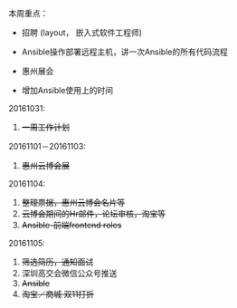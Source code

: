 本周重点：

* 招聘 \(layout， 嵌入式软件工程师\)

* Ansible操作部署远程主机，讲一次Ansible的所有代码流程

* 惠州展会

* 增加Ansible使用上的时间


20161031:

1. ~~一周工作计划~~

20161101－20161103:

1. ~~惠州云博会展~~

20161104:

1. ~~整理票据，惠州云博会名片等~~
2. ~~云博会期间的Hr邮件，论坛审核，淘宝等~~
3. ~~Ansible-前端frontend roles~~

20161105:

1. ~~筛选简历，通知面试~~
2. 深圳高交会微信公众号推送
3. ~~Ansible~~
4. ~~淘宝／商城 双11打折~~

